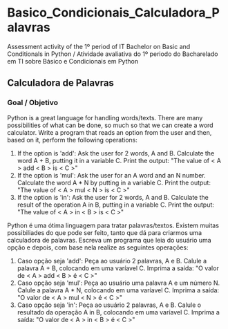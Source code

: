# Basico_Condicionais_Calculadora_Palavras
Assessment activity of the 1º period of IT Bachelor on Basic and Conditionals in Python / Atividade avaliativa do 1º periodo do Bacharelado em TI sobre Básico e Condicionais em Python

## Calculadora de Palavras

### Goal / Objetivo

Python is a great language for handling words/texts. There are many possibilities of what can be done, so much so that we can create a word calculator. Write a program that reads an option from the user and then, based on it, perform the following operations:
1. If the option is 'add':
    Ask the user for 2 words, A and B.
    Calculate the word A + B, putting it in a variable C.
    Print the output: "The value of < A > add < B > is < C >"
2. If the option is 'mul':
    Ask the user for an A word and an N number.
    Calculate the word A * N by putting in a variable C.
    Print the output: "The value of < A > mul < N > is < C >"
3. If the option is 'in':
    Ask the user for 2 words, A and B.
    Calculate the result of the operation A in B, putting in a variable C.
    Print the output: "The value of < A > in < B > is < C >"


Python é uma ótima linguagem para tratar palavras/textos. Existem muitas possibiliades do que pode ser feito, tanto que dá para criarmos uma calculadora de palavras. Escreva um programa que leia do usuário uma opção e depois, com base nela realize as seguintes operações:
1. Caso opção seja 'add':
    Peça ao usuário 2 palavras, A e B.
    Calule a palavra A + B, colocando em uma varíavel C.
    Imprima a saída: "O valor de < A > add < B > é < C >"
2. Caso opção seja 'mul':
    Peça ao usuário uma palavra A e um número N.
    Calule a palavra A * N, colocando em uma varíavel C.
    Imprima a saída: "O valor de < A > mul < N > é < C >"
3. Caso opção seja 'in':
    Peça ao usuário 2 palavras, A e B.
    Calule o resultado da operação A in B, colocando em uma varíavel C.
    Imprima a saída: "O valor de < A > in < B > é < C >"
